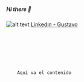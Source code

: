##### **Hi there** 👋

![alt text](https://images.template.net/100603/small-linkedin-icon-clipart-q5ttq.jpg) [Linkedin - Gustavo](https://www.linkedin.com/in/gustavo-almeida-villa-76117037/)



<code>

<html>
	<head>
		<title>Mi página de ejemplo</title>
	</head>
	<body>
	Aquí va el contenido
	</body>
</html>

</code>


<!--
**guvilla85/guvilla85** is a ✨ _special_ ✨ repository because its `README.md` (this file) appears on your GitHub profile.

Here are some ideas to get you started:

- 🔭 I’m currently working on ...
- 🌱 I’m currently learning ...
- 👯 I’m looking to collaborate on ...
- 🤔 I’m looking for help with ...
- 💬 Ask me about ...
- 📫 How to reach me: ...
- 😄 Pronouns: ...
- ⚡ Fun fact: ...
-->
